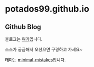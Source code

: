 # potados99.github.io

## Github Blog

블로그는 [여기](https://potados99.github.io)입니다.

소스가 궁금해서 오셨으면 구경하고 가세요~

테마는 [minimal-mistakes](https://github.com/mmistakes/minimal-mistakes)입니다.

